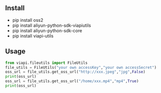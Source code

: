 ## Install
- pip install oss2
- pip install aliyun-python-sdk-viapiutils
- pip install aliyun-python-sdk-core
- pip install viapi-utils

## Usage
```python
from viapi.fileutils import FileUtils
file_utils = FileUtils("your own accessKey","your own accessSecret")
oss_url = file_utils.get_oss_url("http://xxx.jpeg","jpg",False)
print(oss_url)
oss_url = file_utils.get_oss_url("/home/xxx.mp4","mp4",True)
print(oss_url)
```